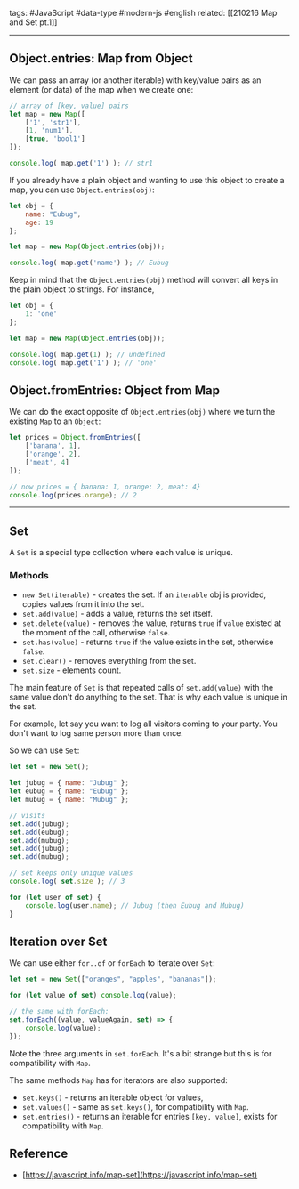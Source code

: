 tags: #JavaScript #data-type #modern-js #english
related: [[210216 Map and Set pt.1]]

---

## Object.entries: Map from Object

We can pass an array (or another iterable) with key/value pairs as an element (or data) of the map when we create one:
```js
// array of [key, value] pairs
let map = new Map([
	['1', 'str1'],
	[1, 'num1'],
	[true, 'bool1']
]);

console.log( map.get('1') ); // str1
```

If you already have a plain object and wanting to use this object to create a map, you can use `Object.entries(obj)`:
```js
let obj = {
	name: "Eubug",
	age: 19
};

let map = new Map(Object.entries(obj));

console.log( map.get('name') ); // Eubug
```

Keep in mind that the `Object.entries(obj)` method will convert all keys in the plain object to strings. For instance,

```js
let obj = {
	1: 'one'
};

let map = new Map(Object.entries(obj));

console.log( map.get(1) ); // undefined
console.log( map.get('1') ); // 'one'
```

## Object.fromEntries: Object from Map
We can do the exact opposite of `Object.entries(obj)` where we turn the existing `Map` to an `Object`:

```js
let prices = Object.fromEntries([
	['banana', 1],
	['orange', 2],
	['meat', 4]
]);

// now prices = { banana: 1, orange: 2, meat: 4}
console.log(prices.orange); // 2
```

---

## Set
A `Set` is a special type collection where each value is unique.

### Methods
- `new Set(iterable)` - creates the set. If an `iterable` obj is provided, copies values from it into the set.
- `set.add(value)` - adds a value, returns the set itself.
- `set.delete(value)` - removes the value, returns `true` if `value` existed at the moment of the call, otherwise `false`.
- `set.has(value)` - returns `true` if the value exists in the set, otherwise `false`.
- `set.clear()` - removes everything from the set.
- `set.size` - elements count.

The main feature of `Set` is that repeated calls of `set.add(value)` with the same value don't do anything to the set. That is why each value is unique in the set.

For example, let say you want to log all visitors coming to your party. You don't want to log same person more than once.

So we can use `Set`:
```js
let set = new Set();

let jubug = { name: "Jubug" };
let eubug = { name: "Eubug" };
let mubug = { name: "Mubug" };

// visits
set.add(jubug);
set.add(eubug);
set.add(mubug);
set.add(jubug);
set.add(mubug);

// set keeps only unique values
console.log( set.size ); // 3

for (let user of set) {
	console.log(user.name); // Jubug (then Eubug and Mubug)
}
```

## Iteration over Set
We can use either `for..of` or `forEach` to iterate over `Set`:
```js
let set = new Set(["oranges", "apples", "bananas"]);

for (let value of set) console.log(value);

// the same with forEach:
set.forEach((value, valueAgain, set) => {
	console.log(value);
});
```

Note the three arguments in `set.forEach`. It's a bit strange but this is for compatibility with `Map`. 

The same methods `Map` has for iterators are also supported:
- `set.keys()` - returns an iterable object for values,
- `set.values()` - same as `set.keys()`, for compatibility with `Map`.
- `set.entries()` - returns an iterable for entries `[key, value]`, exists for compatibility with `Map`.

## Reference
- [https://javascript.info/map-set](https://javascript.info/map-set)